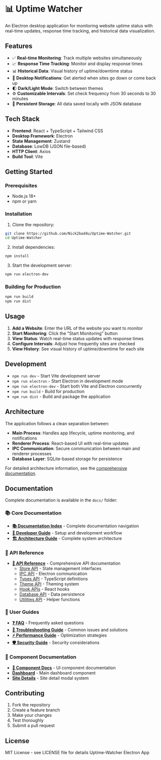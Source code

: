 # 📊 Uptime Watcher

<!-- markdownlint-disable -->

An Electron desktop application for monitoring website uptime status with real-time updates, response time tracking, and historical data visualization.

## Features

- ✅ **Real-time Monitoring**: Track multiple websites simultaneously
- 📈 **Response Time Tracking**: Monitor and display response times
- 📊 **Historical Data**: Visual history of uptime/downtime status
- 🔔 **Desktop Notifications**: Get alerted when sites go down or come back up
- 🌓 **Dark/Light Mode**: Switch between themes
- ⚙️ **Customizable Intervals**: Set check frequency from 30 seconds to 30 minutes
- 💾 **Persistent Storage**: All data saved locally with JSON database

## Tech Stack

- **Frontend**: React + TypeScript + Tailwind CSS
- **Desktop Framework**: Electron
- **State Management**: Zustand
- **Database**: LowDB (JSON file-based)
- **HTTP Client**: Axios
- **Build Tool**: Vite

## Getting Started

### Prerequisites

- Node.js 18+
- npm or yarn

### Installation

1. Clone the repository:

```bash
git clone https://github.com/Nick2bad4u/Uptime-Watcher.git
cd Uptime-Watcher
```

2. Install dependencies:

```bash
npm install
```

3. Start the development server:

```bash
npm run electron-dev
```

### Building for Production

```bash
npm run build
npm run dist
```

## Usage

1. **Add a Website**: Enter the URL of the website you want to monitor
2. **Start Monitoring**: Click the "Start Monitoring" button
3. **View Status**: Watch real-time status updates with response times
4. **Configure Intervals**: Adjust how frequently sites are checked
5. **View History**: See visual history of uptime/downtime for each site

## Development

- `npm run dev` - Start Vite development server
- `npm run electron` - Start Electron in development mode
- `npm run electron-dev` - Start both Vite and Electron concurrently
- `npm run build` - Build for production
- `npm run dist` - Build and package the application

## Architecture

The application follows a clean separation between:

- **Main Process**: Handles app lifecycle, uptime monitoring, and notifications
- **Renderer Process**: React-based UI with real-time updates
- **IPC Communication**: Secure communication between main and renderer processes
- **Database Layer**: SQLite-based storage for persistence

For detailed architecture information, see the [comprehensive documentation](docs/README.md).

## Documentation

Complete documentation is available in the `docs/` folder:

### 📚 Core Documentation

- **[📚 Documentation Index](docs/README.md)** - Complete documentation navigation
- **[🚀 Developer Guide](docs/guides/Developer-Guide.md)** - Setup and development workflow
- **[🏗️ Architecture Guide](docs/architecture/Project-Architecture-Guide.copilotmd)** - Complete system architecture

### 📖 API Reference

- **[📖 API Reference](docs/api/README.md)** - Comprehensive API documentation
  - [Store API](docs/api/store-api.md) - State management interfaces
  - [IPC API](docs/api/ipc-api.md) - Electron communication
  - [Types API](docs/api/types-api.md) - TypeScript definitions
  - [Theme API](docs/api/theme-api.md) - Theming system
  - [Hook APIs](docs/api/hook-apis.md) - React hooks
  - [Database API](docs/api/database-api.md) - Data persistence
  - [Utilities API](docs/api/utilities-api.md) - Helper functions

### 📘 User Guides

- **[❓ FAQ](docs/guides/FAQ.md)** - Frequently asked questions
- **[🔧 Troubleshooting Guide](docs/guides/Troubleshooting.md)** - Common issues and solutions
- **[⚡ Performance Guide](docs/guides/Performance-Guide.md)** - Optimization strategies
- **[🛡️ Security Guide](docs/guides/Security-Guide.md)** - Security considerations

### 🧩 Component Documentation

- **[🧩 Component Docs](docs/component-docs/README.md)** - UI component documentation
- **[Dashboard](docs/component-docs/Dashboard.md)** - Main dashboard component
- **[Site Details](docs/component-docs/SiteDetails.md)** - Site detail modal system

## Contributing

1. Fork the repository
2. Create a feature branch
3. Make your changes
4. Test thoroughly
5. Submit a pull request

## License

MIT License - see LICENSE file for details
Uptime-Watcher Electron App
